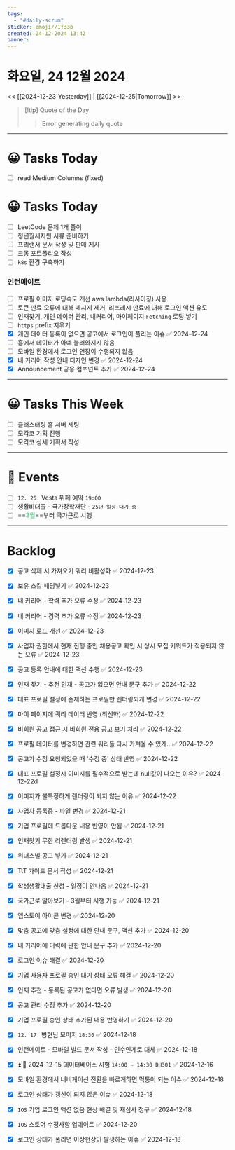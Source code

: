 ```yaml
---
tags:
  - "#daily-scrum"
sticker: emoji//1f33b
created: 24-12-2024 13:42
banner:
---
```

# 화요일, 24 12월 2024
<< [[2024-12-23|Yesterday]] | [[2024-12-25|Tomorrow]] >>

> [!tip] Quote of the Day  
> > Error generating daily quote

---

#  😀 Tasks Today
- [ ] read Medium Columns (fixed)
#  😀 Tasks Today
- [ ] LeetCode 문제 1개 풀이
- [ ] 청년월세지원 서류 준비하기
- [ ] 프리랜서 문서 작성 및 판매 게시
- [ ] 크몽 포트폴리오 작성
- [ ] `k8s` 환경 구축하기
### 인턴메이트
- [ ] 프로필 이미지 로딩속도 개선 aws lambda(리사이징) 사용
- [ ] 토큰 만료 오류에 대해 메시지 제거, 리프레시 만료에 대해 로그인 액션 유도
- [ ] 인재찾기, 개인 데이터 관리, 내커리어, 마이페이지 `Fetching` 로딩 넣기
- [ ] `https` prefix 지우기
- [x] 개인 데이터 등록이 없으면 공고에서 로그인이 풀리는 이슈 ✅ 2024-12-24
- [ ] 홈에서 데이터가 아예 불러와지지 않음
- [ ] 모바일 환경에서 로그인 연장이 수행되지 않음
- [x] 내 커리어 작성 안내 디자인 변경 ✅ 2024-12-24
- [x] Announcement 공용 컴포넌트 추가 ✅ 2024-12-24
---
#  😀 Tasks This Week
- [ ] 클러스터링 홈 서버 세팅
- [ ] 모각코 기획 진행
- [ ] 모각코 상세 기획서 작성
---
# 🥳 Events 
- [ ] `12. 25.`  Vesta 뷔페 예약 `19:00` 
- [ ] 생활비대출 - 국가장학재단 - `25년 일정 대기 중`
- [ ] ==<font color="#2DC26B">3월</font>==부터 국가근로 시행

---
# Backlog
- [x] 공고 삭제 시 가져오기 쿼리 비활성화 ✅ 2024-12-23
- [x] 보유 스킬 패딩넣기 ✅ 2024-12-23
- [x] 내 커리어 - 학력 추가 오류 수정 ✅ 2024-12-23
- [x] 내 커리어 - 경력 추가 오류 수정 ✅ 2024-12-23
- [x] 이미지 로드 개선 ✅ 2024-12-23
- [x] 사업자 권한에서 현재 진행 중인 채용공고 확인 시 상시 모집 키워드가 적용되지 않는 오류 ✅ 2024-12-23
- [x] 공고 등록 안내에 대한 액션 수행 ✅ 2024-12-23

- [x] 인재 찾기 - 추천 인재 - 공고가 없으면 안내 문구 추가 ✅ 2024-12-22
- [x] 대표  프로필 설정에 존재하는 프로필만 렌더링되게 변경 ✅ 2024-12-22
- [x] 마이 페이지에 쿼리 데이터 반영 (최신화) ✅ 2024-12-22
- [x] 비회원 공고 접근 시 비회원 전용 공고 보기 처리 ✅ 2024-12-22
- [x] 프로필 데이터를 변경하면 관련 쿼리들 다시 가져올 수 있게.. ✅ 2024-12-22
- [x] 공고가 수정 요청되었을 때 '수정 중' 상태 반영 ✅ 2024-12-22
- [x] 대표 프로필 설정시 이미지를 필수적으로 받는데 null값이 나오는 이유? ✅ 2024-12-22d
- [x] 이미지가 불특정하게 렌더링이 되지 않는 이유 ✅ 2024-12-22

- [x] 사업자 등록증 - 파일 변경 ✅ 2024-12-21
- [x] 기업 프로필에 드롭다운 내용 반영이 안됨 ✅ 2024-12-21
- [x] 인재찾기 무한 리렌더링 발생 ✅ 2024-12-21
- [x] 위너스빌 공고 넣기 ✅ 2024-12-21
- [x] TtT 가이드 문서 작성 ✅ 2024-12-21
- [x] 학생생활대출 신청 - 일정이 안나옴 ✅ 2024-12-21
- [x] 국가근로 알아보기 - 3월부터 시행 가능 ✅ 2024-12-21

- [x] 앱스토어 아이콘 변경 ✅ 2024-12-20
- [x] 맞춤 공고에 맞춤 설정에 대한 안내 문구, 액션 추가 ✅ 2024-12-20
- [x] 내 커리어에 이력에 관한 안내 문구 추가 ✅ 2024-12-20
- [x] 로그인 이슈 해결 ✅ 2024-12-20
- [x] 기업 사용자 프로필 승인 대기 상태 오류 해결 ✅ 2024-12-20
- [x] 인재 추천 - 등록된 공고가 없다면 오류 발생 ✅ 2024-12-20
- [x] 공고 관리 수정 추가 ✅ 2024-12-20
- [x] 기업 프로필 승인 상태 추가된 내용 반영하기 ✅ 2024-12-20

- [x] `12. 17.` 병현님 모미지 `18:30` ✅ 2024-12-18
- [x] 인턴메이트 - 모바일 빌드 문서 작성 - 인수인계로 대체 ✅ 2024-12-18
- [x] ⏫  🛫 2024-12-15 데이터베이스 시험 `14:00 ~ 14:30 DH301` ✅ 2024-12-16
- [x] 모바일 환경에서 네비게이션 전환을 빠르게하면 먹통이 되는 이슈 ✅ 2024-12-18
- [x] 로그인 상태가 갱신이 되지 않은 이슈 ✅ 2024-12-18
- [x] `IOS` 기업 로그인 액션 없음 현상 해결 및 재심사 청구 ✅ 2024-12-18
- [x] `IOS` 스토어 수정사항 업데이트 ✅ 2024-12-20
- [x] 로그인 상태가 풀리면 이상현상이 발생하는 이슈 ✅ 2024-12-18
